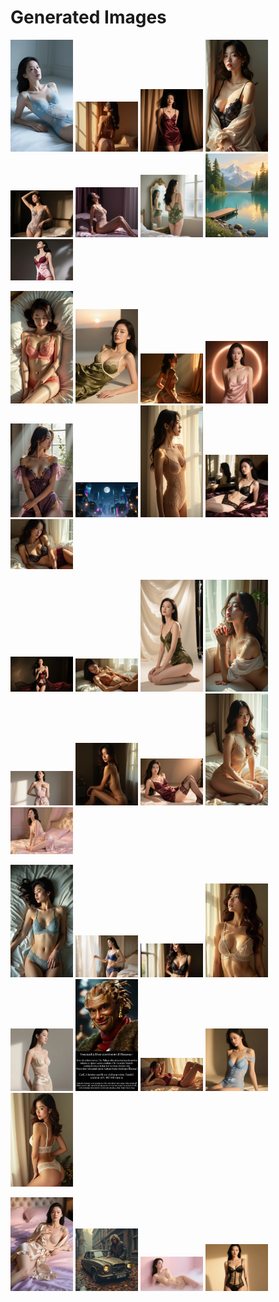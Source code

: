 # Generated Images



<img src="2025_08_25_01.webp" width="100"/> <img src="2025_08_25_02.webp" width="100"/> <img src="2025_08_25_03.webp" width="100"/> <img src="2025_08_25_04.webp" width="100"/> <img src="2025_08_25_05.webp" width="100"/> <img src="2025_08_25_06.webp" width="100"/> <img src="2025_08_25_07.webp" width="100"/> <img src="2025_08_25_08.webp" width="100"/> <img src="2025_08_25_09.webp" width="100"/>

<img src="2025_08_25_10.webp" width="100"/> <img src="2025_08_25_11.webp" width="100"/> <img src="2025_08_25_12.webp" width="100"/> <img src="2025_08_25_13.webp" width="100"/> <img src="2025_08_25_14.webp" width="100"/> <img src="2025_08_25_15.webp" width="100"/> <img src="2025_08_25_16.webp" width="100"/> <img src="2025_08_25_17.webp" width="100"/> <img src="2025_08_25_18.webp" width="100"/>

<img src="2025_08_25_19.webp" width="100"/> <img src="2025_08_25_20.webp" width="100"/> <img src="2025_08_25_21.webp" width="100"/> <img src="2025_08_25_22.webp" width="100"/> <img src="2025_08_25_23.webp" width="100"/> <img src="2025_08_25_24.webp" width="100"/> <img src="2025_08_25_25.webp" width="100"/> <img src="2025_08_25_26.webp" width="100"/> <img src="2025_08_25_27.webp" width="100"/>

<img src="2025_08_25_28.webp" width="100"/> <img src="2025_08_25_29.webp" width="100"/> <img src="2025_08_25_30.webp" width="100"/> <img src="2025_08_25_31.webp" width="100"/> <img src="2025_08_25_32.webp" width="100"/> <img src="2025_08_25_33.webp" width="100"/> <img src="2025_08_25_34.webp" width="100"/> <img src="2025_08_25_35.webp" width="100"/> <img src="2025_08_25_36.webp" width="100"/>

<img src="2025_08_25_37.webp" width="100"/> <img src="2025_08_25_38.webp" width="100"/> <img src="2025_08_25_39.webp" width="100"/> <img src="2025_08_25_40.webp" width="100"/>